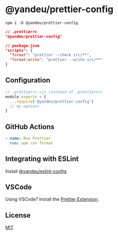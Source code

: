 # @yandeu/prettier-config

```console
npm i -D @yandeu/prettier-config
```

```json
// .prettierrc
"@yandeu/prettier-config"
```

```json
// package.json
"scripts": {
  "format": "prettier --check src/**",
  "format:write": "prettier --write src/**"
}
```

## Configuration

```js
// .prettierrc.cjs (instead of .prettierrc)
module.exports = {
  ...require('@yandeu/prettier-config')
  // my options
}
```

## GitHub Actions

```yml
- name: Run Prettier
  run: npm run format
```

## Integrating with ESLint

Install [@yandeu/eslint-config](https://github.com/yandeu/eslint-config).

## VSCode

Using VSCode? Install the [Prettier Extension](https://marketplace.visualstudio.com/items?itemName=esbenp.prettier-vscode).

## License

[MIT](https://github.com/yandeu/prettier-config/blob/main/LICENSE)
